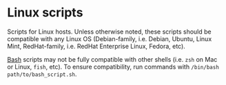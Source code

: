 # Linux scripts

Scripts for Linux hosts. Unless otherwise noted, these scripts should be compatible with any Linux OS (Debian-family, i.e. Debian, Ubuntu, Linux Mint, RedHat-family, i.e. RedHat Enterprise Linux, Fedora, etc).

[Bash](./bash/) scripts may not be fully compatible with other shells (i.e. `zsh` on Mac or Linux, `fish`, etc). To ensure compatibility, run commands with `/bin/bash path/to/bash_script.sh`.
